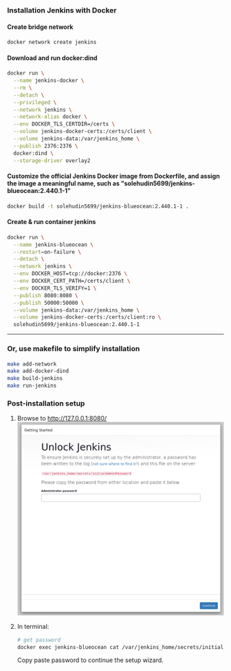 ### Installation Jenkins with Docker

#### Create bridge network

```bash
docker network create jenkins
```

#### Download and run docker:dind

```bash
docker run \
  --name jenkins-docker \
  --rm \
  --detach \
  --privileged \
  --network jenkins \
  --network-alias docker \
  --env DOCKER_TLS_CERTDIR=/certs \
  --volume jenkins-docker-certs:/certs/client \
  --volume jenkins-data:/var/jenkins_home \
  --publish 2376:2376 \
  docker:dind \
  --storage-driver overlay2
```

#### Customize the official Jenkins Docker image from Dockerfile, and assign the image a meaningful name, such as "solehudin5699/jenkins-blueocean:2.440.1-1"

```bash
docker build -t solehudin5699/jenkins-blueocean:2.440.1-1 .
```

#### Create & run container jenkins

```bash
docker run \
  --name jenkins-blueocean \
  --restart=on-failure \
  --detach \
  --network jenkins \
  --env DOCKER_HOST=tcp://docker:2376 \
  --env DOCKER_CERT_PATH=/certs/client \
  --env DOCKER_TLS_VERIFY=1 \
  --publish 8080:8080 \
  --publish 50000:50000 \
  --volume jenkins-data:/var/jenkins_home \
  --volume jenkins-docker-certs:/certs/client:ro \
  solehudin5699/jenkins-blueocean:2.440.1-1
```

---

### Or, use makefile to simplify installation

```bash
make add-network
make add-docker-dind
make build-jenkins
make run-jenkins
```

### Post-installation setup

1. Browse to http://127.0.0.1:8080/
   <img src="./docs/unloc-jenkins.png"/>
2. In terminal:

   ```bash
   # get password
   docker exec jenkins-blueocean cat /var/jenkins_home/secrets/initialAdminPassword
   ```

   Copy paste password to continue the setup wizard.
